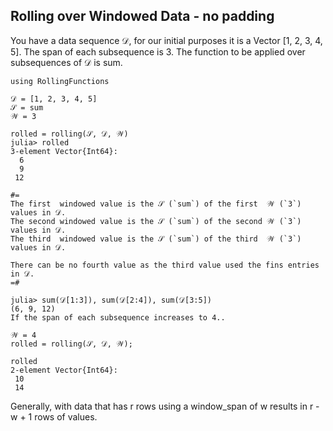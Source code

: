 ## Rolling over Windowed Data - no padding

You have a data sequence 𝒟, for our initial purposes it is a Vector [1, 2, 3, 4, 5].
The span of each subsequence is 3.
The function to be applied over subsequences of 𝒟 is sum.
```
using RollingFunctions

𝒟 = [1, 2, 3, 4, 5]
𝒮 = sum
𝒲 = 3

rolled = rolling(𝒮, 𝒟, 𝒲)
julia> rolled
3-element Vector{Int64}:
  6
  9
 12

#=
The first  windowed value is the 𝒮 (`sum`) of the first  𝒲 (`3`) values in 𝒟.
The second windowed value is the 𝒮 (`sum`) of the second 𝒲 (`3`) values in 𝒟.
The third  windowed value is the 𝒮 (`sum`) of the third  𝒲 (`3`) values in 𝒟.

There can be no fourth value as the third value used the fins entries in 𝒟.
=#

julia> sum(𝒟[1:3]), sum(𝒟[2:4]), sum(𝒟[3:5])
(6, 9, 12)
If the span of each subsequence increases to 4..

𝒲 = 4
rolled = rolling(𝒮, 𝒟, 𝒲);

rolled
2-element Vector{Int64}:
 10
 14
```
Generally, with data that has r rows using a window_span of w results in r - w + 1 rows of values.

